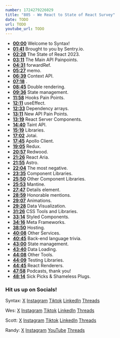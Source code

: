 ```yaml
---
number: 1724279226029
title: "805 - We React to State of React Survey"
date: TODO
url: TODO
youtube_url: TODO
---
```


* **[00:00](#t=00:00)** Welcome to Syntax!
* **[01:41](#t=01:41)** Brought to you by Sentry.io.
* **[02:28](#t=02:28)** The State of React 2023.
* **[03:11](#t=03:11)** The Main API Painpoints.
* **[04:31](#t=04:31)** forwardRef.
* **[05:27](#t=05:27)** memo.
* **[06:39](#t=06:39)** Context API.
* **[07:18](#t=07:18)** <StrictMode>.
* **[08:45](#t=08:45)** Double rendering.
* **[09:36](#t=09:36)** State management.
* **[11:58](#t=11:58)** Hooks Pain Points.
* **[12:11](#t=12:11)** useEffect.
* **[12:33](#t=12:33)** Dependency arrays.
* **[13:11](#t=13:11)** New API Pain Points.
* **[13:19](#t=13:19)** React Server Components.
* **[14:40](#t=14:40)** Taint API.
* **[15:19](#t=15:19)** Libraries.
* **[17:02](#t=17:02)** Jotai.
* **[17:45](#t=17:45)** Apollo Client.
* **[19:05](#t=19:05)** Redux.
* **[20:57](#t=20:57)** Redwood.
* **[21:26](#t=21:26)** React Aria.
* **[21:55](#t=21:55)** Astro.
* **[22:04](#t=22:04)** The most negative.
* **[23:35](#t=23:35)** Component Libraries.
* **[25:50](#t=25:50)** Other Component Libraries.
* **[25:53](#t=25:53)** Mantine.
* **[27:47](#t=27:47)** Details element.
* **[28:59](#t=28:59)** Honorable mentions.
* **[29:07](#t=29:07)** Animations.
* **[29:28](#t=29:28)** Data Visualization.
* **[31:26](#t=31:26)** CSS Tools and Libraries.
* **[33:14](#t=33:14)** Styled Components.
* **[34:16](#t=34:16)** Meta Frameworks.
* **[38:50](#t=38:50)** Hosting.
* **[40:08](#t=40:08)** Other Services.
* **[40:45](#t=40:45)** Back-end language trivia.
* **[43:00](#t=43:00)** State management.
* **[43:40](#t=43:40)** Data Loading.
* **[44:08](#t=44:08)** Other Tools.
* **[44:09](#t=44:09)** Testing Libraries.
* **[44:45](#t=44:45)** React Renderers.
* **[47:58](#t=47:58)** Podcasts, thank you!
* **[48:14](#t=48:14)** Sick Picks & Shameless Plugs.

### Hit us up on Socials!

Syntax: [X](https://twitter.com/syntaxfm) [Instagram](https://www.instagram.com/syntax_fm/) [Tiktok](https://www.tiktok.com/@syntaxfm) [LinkedIn](https://www.linkedin.com/company/96077407/admin/feed/posts/) [Threads](https://www.threads.net/@syntax_fm)

Wes: [X](https://twitter.com/wesbos) [Instagram](https://www.instagram.com/wesbos/) [Tiktok](https://www.tiktok.com/@wesbos) [LinkedIn](https://www.linkedin.com/in/wesbos/) [Threads](https://www.threads.net/@wesbos)

Scott: [X](https://twitter.com/stolinski) [Instagram](https://www.instagram.com/stolinski/) [Tiktok](https://www.tiktok.com/@stolinski) [LinkedIn](https://www.linkedin.com/in/stolinski/) [Threads](https://www.threads.net/@stolinski)

Randy: [X](https://twitter.com/randyrektor) [Instagram](https://www.instagram.com/randyrektor/) [YouTube](https://www.youtube.com/@randyrektor) [Threads](https://www.threads.net/@randyrektor)